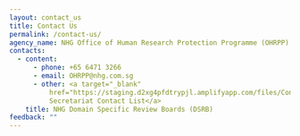 ```yaml
---
layout: contact_us
title: Contact Us
permalink: /contact-us/
agency_name: NHG Office of Human Research Protection Programme (OHRPP)
contacts:
  - content:
      - phone: +65 6471 3266
      - email: OHRPP@nhg.com.sg
      - other: <a target="_blank"
          href="https://staging.d2xg4pfdtrypjl.amplifyapp.com/files/Content%20Files/DSRB_Contact_List_12_June_2024.pdf">DSRB
          Secretariat Contact List</a>
    title: NHG Domain Specific Review Boards (DSRB)
feedback: ""
---
```

